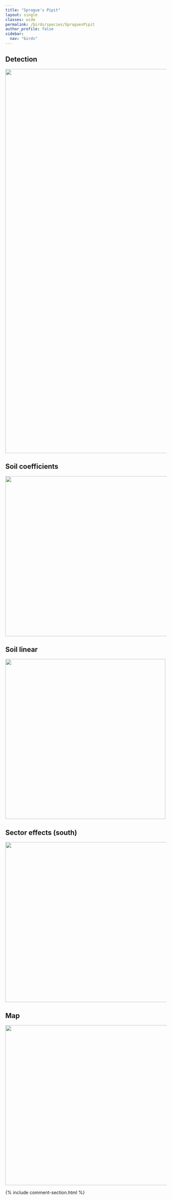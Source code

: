 ```yaml
---
title: "Sprague's Pipit"
layout: single
classes: wide
permalink: /birds/species/SpraguesPipit
author_profile: false
sidebar:
  nav: "birds"
---
```


<h2>Detection</h2>

<a href="https://drive.google.com/uc?export=view&id=1wKJWlaIi6XmNrJ-tFOBKGXMbEnyOAG-u">
<img src="https://drive.google.com/uc?export=view&id=1wKJWlaIi6XmNrJ-tFOBKGXMbEnyOAG-u" height = "1200" width = "800">
</a>

<h2>Soil coefficients</h2>

<a href="https://drive.google.com/uc?export=view&id=1Iqa_L1gJlJcdLFhxuLaTmtBuMWE4a5iS">
<img src="https://drive.google.com/uc?export=view&id=1Iqa_L1gJlJcdLFhxuLaTmtBuMWE4a5iS" height = "500" width = "1000">
</a>

<h2>Soil linear</h2>

<a href="https://drive.google.com/uc?export=view&id=1u8MaJmJ1qRRP6DSxC-XC0wTyJwQoQAKa">
<img src="https://drive.google.com/uc?export=view&id=1u8MaJmJ1qRRP6DSxC-XC0wTyJwQoQAKa" height = "500" width = "500">
</a>

<h2>Sector effects (south)</h2>

<a href="https://drive.google.com/uc?export=view&id=1WAlplHayK7EpUCXz9Y-WwD3Mv0_gPiUf">
<img src="https://drive.google.com/uc?export=view&id=1WAlplHayK7EpUCXz9Y-WwD3Mv0_gPiUf" height = "500" width = "1000">
</a>

<h2>Map</h2>

<a href="https://drive.google.com/uc?export=view&id=1lPd7mHpm5I7eLMuUgwm2zDp5Prr6lGOg">
<img src="https://drive.google.com/uc?export=view&id=1lPd7mHpm5I7eLMuUgwm2zDp5Prr6lGOg" height = "500" width = "1500">
</a>

{% include comment-section.html %}
